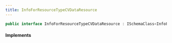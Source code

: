 ```yaml
---
title: InfoForResourceTypeCVDataResource
---
```


```csharp
public interface InfoForResourceTypeCVDataResource : ISchemaClass<InfoForResourceTypeCVDataResource>, ISchemaField, ISchemaClass, INativeHandle
```

#### Implements

